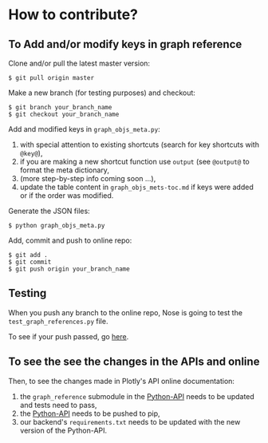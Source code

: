 # How to contribute?


## To Add and/or modify keys in graph reference

Clone and/or pull the latest master version: 
```
$ git pull origin master
```

Make a new branch (for testing purposes) and checkout: 
```
$ git branch your_branch_name
$ git checkout your_branch_name
```

Add and modified keys in `graph_objs_meta.py`:

1. with special attention to existing shortcuts (search for key shortcuts with
   `@key@`),
1. if you are making a new shortcut function use `output` (see `@output@` to
   format the meta dictionary,
1. (more step-by-step info coming soon ...),
1. update the table content in `graph_objs_mets-toc.md` if keys were added or if
   the order was modified.

Generate the JSON files:
```
$ python graph_objs_meta.py
```

Add, commit and push to online repo:
```
$ git add .
$ git commit 
$ git push origin your_branch_name
```


## Testing

When you push any branch to the online repo, Nose is going to test the
`test_graph_references.py` file. 

To see if your push passed, go
[here](https://circleci.com/gh/plotly/graph_reference).


## To see the see the changes in the APIs and online

Then, to see the changes made in Plotly's API online documentation:

1. the `graph_reference` submodule in the
   [Python-API](https://github.com/plotly/python-api) needs to be updated and
   tests need to pass,
1. the [Python-API](https://github.com/plotly/python-api) needs to be pushed to
   pip,
1. our backend's `requirements.txt` needs to be updated with the new version of
   the Python-API.



